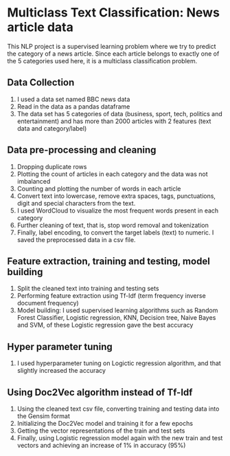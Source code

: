 # Multiclass Text Classification: News article data

This NLP project is a supervised learning problem where we try to predict the category of a news article. Since each article belongs to exactly one of the 5 categories used here, it is a multiclass classification problem.
## Data Collection
1. I used a data set named BBC news data
2. Read in the data as a pandas dataframe
3. The data set has 5 categories of data (business, sport, tech, politics and entertainment) and has more than 2000 articles with 2 features (text data and category/label)

## Data pre-processing and cleaning
1. Dropping duplicate rows
2. Plotting the count of articles in each category and the data was not imbalanced
3. Counting and plotting the number of words in each article
4. Convert text into lowercase, remove extra spaces, tags, punctuations, digit and special characters from the text.
5. I used WordCloud to visualize the most frequent words present in each category
6. Further cleaning of text, that is, stop word removal and tokenization
7. Finally, label encoding, to convert the target labels (text) to numeric. I saved the preprocessed data in a csv file.

## Feature extraction, training and testing, model building
1. Split the cleaned text into training and testing sets
2. Performing feature extraction using Tf-Idf (term frequency inverse document frequency)
3. Model building: I used supervised learning algorithms such as Random Forest Classifier, Logistic regression, KNN, Decision tree, Naive Bayes and SVM, of these Logistic regression gave the best accuracy 

## Hyper parameter tuning
1. I used hyperparameter tuning on Logictic regression algorithm, and that slightly increased the accuracy
 
## Using Doc2Vec algorithm instead of Tf-Idf
1. Using the cleaned text csv file, converting training and testing data into the Gensim format
2. Initializing the Doc2Vec model and training it for a few epochs
3. Getting the vector representations of the train and test sets
4. Finally, using Logistic regression model again with the new train and test vectors and achieving an increase of 1% in accuracy (95%)
